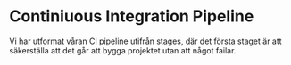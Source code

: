 # Continiuous Integration Pipeline

Vi har utformat våran CI pipeline utifrån stages, där det första staget är att säkerställa att det går att bygga projektet utan att något failar.

